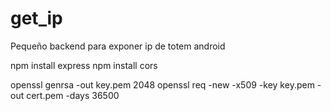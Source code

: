 # get_ip
Pequeño backend para exponer ip de totem android

npm install express
npm install cors

openssl genrsa -out key.pem 2048
openssl req -new -x509 -key key.pem -out cert.pem -days 36500
